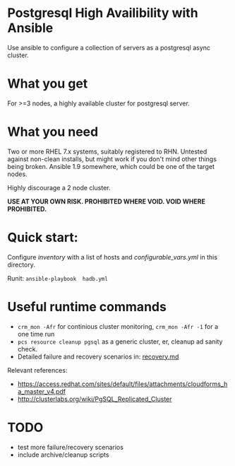 # Postgresql High Availibility with Ansible

Use ansible to configure a collection of servers as a postgresql async cluster.

# What you get

For >=3 nodes, a highly available cluster for postgresql server.

# What you need

Two or more RHEL 7.x systems, suitably registered to RHN. Untested against non-clean installs, but might work if you don't mind other things being broken. Ansible 1.9 somewhere, which could be one of the target nodes.

Highly discourage a 2 node cluster.

**USE AT YOUR OWN RISK. PROHIBITED WHERE VOID. VOID WHERE PROHIBITED.** 

# Quick start:

Configure *inventory* with a list of hosts and *configurable_vars.yml* in this directory.

Runit: `ansible-playbook  hadb.yml`

# Useful runtime commands

* `crm_mon -Afr` for continious cluster monitoring, `crm_mon -Afr -1` for a one time run
* `pcs resource cleanup pgsql` as a generic cluster, er, cleanup ad sanity check.
* Detailed failure and recovery scenarios in: [recovery.md](recovery.md)

Relevant references:
* https://access.redhat.com/sites/default/files/attachments/cloudforms_ha_master_v4.pdf
* http://clusterlabs.org/wiki/PgSQL_Replicated_Cluster


# TODO

* test more failure/recovery scenarios
* include archive/cleanup scripts
